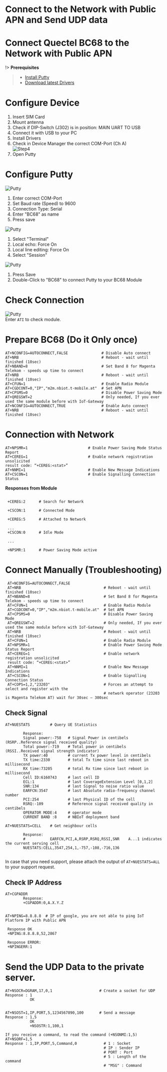# Connect to the Network with Public APN and Send UDP data

# Connect Quectel BC68 to the Network with Public APN

!> **Prerequisites**
 > * [Install Putty](https://www.chiark.greenend.org.uk/~sgtatham/putty/latest.html)  
 > * [Download latest Drivers](https://www.exar.com/product/interface/uarts/usb-uarts/xr21v1412)   

# Configure Device
1. Insert SIM Card
2. Mount antenna
3. Check if DIP-Switch (J302) is in position: MAIN UART TO USB
4. Connect it with USB to your PC
5. Install Drivers
6. Check in Device Manager the correct COM-Port (Ch A)  
   ![Step4](../images/BC68_Step1.png)
7. Open Putty  


# Configure Putty     

   ![Putty](../images/BC68_Putty_Step1.png)    
   1. Enter correct COM-Port
   2. Set Baud rate (Speed) to 9600
   3. Connection Type: Serial
   4. Enter "BC68" as name  
   5. Press save

   ![Putty](../images/BC68_Putty_Step2.png)    
   1. Select "Terminal"
   2. Local echo: Force On
   3. Local line editing: Force On
   4. Select "Session"  

   ![Putty](../images/BC68_Putty_Step3.png)    
   1. Press Save
   2. Double-Click to "BC68" to connect Putty to your BC68 Module  


# Check Connection  
  ![Putty](../images/BC68_Putty_Step4.png)   
  Enter `ATI` to check module.

# Prepare BC68 (Do it Only once)
```
AT+NCONFIG=AUTOCONNECT,FALSE               # Disable Auto connect
AT+NRB                                     # Reboot - wait until finished (10sec)
AT+NBAND=8                                 # Set Band 8 for Magenta Telekom - speeds up time to connect
AT+NRB                                     # Reboot - wait until finished (10sec)
AT+CFUN=1                                  # Enable Radio Module
AT+CGDCONT=0,"IP","m2m.nbiot.t-mobile.at"  # Set APN
AT+CPSMS=0                                 # Disable Power Saving Mode
AT+QREGSWT=2                               # Only needed, If you ever used the same module before with IoT-Gateway
AT+NCONFIG=AUTOCONNECT,TRUE                # Enable Auto connect
AT+NRB                                     # Reboot - wait until finished (10sec)
```

# Connection with Network
```
AT+NPSMR=1                           # Enable Power Saving Mode Status Report
AT+CEREG=1                           # Enable network registration unsolicited 
result code: “+CEREG:<stat>”
AT+NNMI=1                            # Enable New Message Indications
AT+CSCON=1                           # Enable Signalling Connection Status
```
**Responses from Module**
```

 +CEREG:2      # Search for Network  

 +CSCON:1      # Connected Mode

 +CEREG:5      # Attached to Network

 ...
 +CSCON:0      # Idle Mode

 ...

 +NPSMR:1      # Power Saving Mode active
```

# Connect Manually (Troubleshooting)
   ```
    AT+NCONFIG=AUTOCONNECT,FALSE
    AT+NRB                                     # Reboot - wait until finished (10sec)
    AT+NBAND=8                                 # Set Band 8 for Magenta Telekom - speeds up time to connect
    AT+CFUN=1                                  # Enable Radio Module
    AT+CGDCONT=0,"IP","m2m.nbiot.t-mobile.at"  # Set APN
    AT+CPSMS=0                                 # Disable Power Saving Mode
    AT+QREGSWT=2                               # Only needed, If you ever used the same module before with IoT-Gateway
    AT+NRB                                     # Reboot - wait until finished (10sec)
    AT+CFUN=1                                  # Enable Radio Module
    AT+NPSMR=1                                 # Enable Power Saving Mode Status Report
    AT+CEREG=1                                 # Enable network registration unsolicited 
    result code: “+CEREG:<stat>”
    AT+NNMI=1                                  # Enable New Message Indications
    AT+CSCON=1                                 # Enable Signalling Connection Status
    AT+COPS=1,2,"23203"                        # Forces an attempt to select and register with the
                                               # network operator (23203 is Magenta Telekom AT) wait for 30sec – 300sec 
   ```


## Check Signal
```
AT+NUESTATS         # Query UE Statistics

        Response:
        Signal power:-758   # Signal Power in centibels (RSRP..Reference signal received quality)
        Total power:-719    # Total power in centibels  (RSSI..Received signal strength indicator)
        TX power:40         # current Tx power level in centibels
        TX time:2330        # total Tx time since last reboot in millisecond
        RX time:73205       # total Rx time since last reboot in millisecond
        Cell ID:6160743     # last cell ID
        ECL:1               # last CoverageExtension Level [0,1,2]
        SNR:134             # last Signal to noise ratio value
        EARFCN:3547         # last Absolute radio-frequency channel number 
        PCI:254             # last Physical ID of the cell 
        RSRQ:-109           # Reference signal received quality in centibels
        OPERATOR MODE:4     # operator mode
        CURRENT BAND :8     # NBIoT deployment band 

AT+NUESTATS=CELL    # Get neighbour cells

        Response:
        #           EARFCN,PCI,A,RSRP,RSRQ,RSSI,SNR    A...1 indicates the current serving cell
        NUESTATS:CELL,3547,254,1,-757,-108,-716,136
    
```  

In case that you need support, please attach the output of `AT+NUESTATS=ALL` to your support request.

## Check IP Address
``` 
AT+CGPADDR
        Response:
        +CGPADDR:0,A.X.Y.Z


AT+NPING=8.8.8.8  # IP of google, you are not able to ping IoT Platform IP with Public APN

 Response OK
 +NPING:8.8.8.8,52,2867

 Response ERROR:
 +NPINGERR:1
```

# Send the UDP Data to the private server.

```
AT+NSOCR=DGRAM,17,0,1                     # Create a socket for UDP
Response : 1
           OK


AT+NSOST=1,IP,PORT,5,1234567890,100       # Send a message
Response : 1,5
           OK
           +NSOSTR:1,100,1

If you receive a command, to read the command (+NSONMI:1,5)
AT+NSORF=1,5
Response : 1,IP,PORT,5,Command,0            # 1 : Socket
                                            # IP : Sender IP
                                            # PORT : Port
                                            # 5 : Length of the command
                                            # "MSG" : Command

```